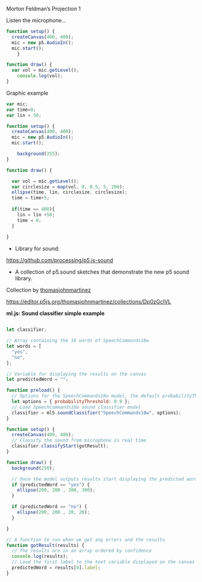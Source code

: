 Morton Feldman’s Projection 1


Listen the microphone…

```jsx
function setup() {
  createCanvas(400, 400);
  mic = new p5.AudioIn();
  mic.start();
	}

function draw() {
  var vol = mic.getLevel();
	console.log(vol);
}

```

Graphic  example

```jsx
var mic;
var time=0;
var lin = 50;

function setup() {
  createCanvas(400, 400);
  mic = new p5.AudioIn();
  mic.start();

    background(255);
}

function draw() {

  var vol = mic.getLevel();
  var circlesize = map(vol, 0, 0.5, 5, 200);
  ellipse(time, lin, circlesize, circlesize);
  time = time+5;
  
  if(time == 400){
    lin = lin +50;
    time = 0;
  }
  
}
```

- Library for sound:

https://github.com/processing/p5.js-sound

- A collection of p5.sound sketches that demonstrate the new p5 sound library.

Collection by [thomasjohnmartinez](https://editor.p5js.org/thomasjohnmartinez/sketches)

https://editor.p5js.org/thomasjohnmartinez/collections/Dp0zGclVL

**ml.js: Sound classifier simple example**

```jsx

let classifier;

// Array containing the 18 words of SpeechCommands18w
let words = [
  "yes",
  "no",
];

// Variable for displaying the results on the canvas
let predictedWord = "";

function preload() {
  // Options for the SpeechCommands18w model, the default probabilityThreshold is 0
  let options = { probabilityThreshold: 0.9 };
  // Load SpeechCommands18w sound classifier model
  classifier = ml5.soundClassifier("SpeechCommands18w", options);
}

function setup() {
  createCanvas(400, 400);
  // Classify the sound from microphone in real time
  classifier.classifyStart(gotResult);
}

function draw() {
  background(250);

  // Once the model outputs results start displaying the predicted word on the canvas
  if (predictedWord == "yes") {
    ellipse(200, 200 , 300, 300);
  }

  if (predictedWord == "no") {
    ellipse(200, 200 , 20, 20);
  }

}

// A function to run when we get any errors and the results
function gotResult(results) {
  // The results are in an array ordered by confidence
  console.log(results);
  // Load the first label to the text variable displayed on the canvas
  predictedWord = results[0].label;
}

```